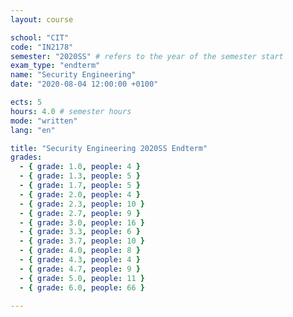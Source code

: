 ```yaml
---
layout: course

school: "CIT"
code: "IN2178"
semester: "2020SS" # refers to the year of the semester start
exam_type: "endterm"
name: "Security Engineering"
date: "2020-08-04 12:00:00 +0100"

ects: 5
hours: 4.0 # semester hours
mode: "written"
lang: "en"

title: "Security Engineering 2020SS Endterm"
grades:
  - { grade: 1.0, people: 4 }
  - { grade: 1.3, people: 5 }
  - { grade: 1.7, people: 5 }
  - { grade: 2.0, people: 4 }
  - { grade: 2.3, people: 10 }
  - { grade: 2.7, people: 9 }
  - { grade: 3.0, people: 16 }
  - { grade: 3.3, people: 6 }
  - { grade: 3.7, people: 10 }
  - { grade: 4.0, people: 8 }
  - { grade: 4.3, people: 4 }
  - { grade: 4.7, people: 9 }
  - { grade: 5.0, people: 11 }
  - { grade: 6.0, people: 66 }

---
```

